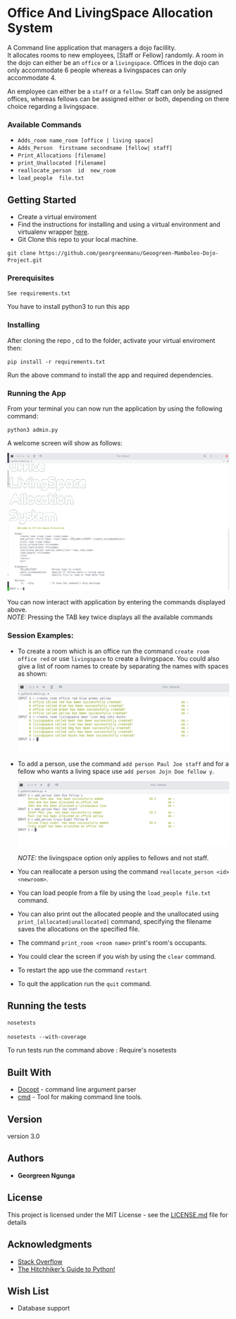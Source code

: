 # Office And LivingSpace Allocation System
A Command line application that managers a dojo facillity. <br/>
It allocates rooms to new employees, [Staff or Fellow] randomly.
A room in the dojo can either be an `office` or a `livingspace`. Offices in the dojo can only accommodate 6 people whereas a livingspaces can only accommodate 4.

An employee can either be a `staff` or a `fellow`. Staff can only be assigned offices, whereas fellows can be assigned either or both, depending on there choice regarding a livingspace.

### Available Commands

*	```Adds_room name_room [office | living space]``` <br/>
*	```Adds_Person  firstname secondname [fellow| staff]``` <br/>
*	```Print_Allocations [filename] ``` <br/>
*	```print_Unallocated [filename]``` <br/>
*   ```reallocate_person  id  new_room```<br/>
*   ```load_people  file.txt``` <br/>


## Getting Started

* Create a virtual enviroment <br/>
* Find the instructions for installing and using a virtual environment and virtualenv wrapper [here](http://docs.python-guide.org/en/latest/dev/virtualenvs/).
* Git Clone this repo to your local machine.
```
git clone https://github.com/georgreenmanu/Geoogreen-Mamboleo-Dojo-Project.git
```


### Prerequisites

```
See requirements.txt
```
You have to install python3 to run this app

### Installing
After cloning the repo , cd to the folder, activate your virtual enviroment then:

```
pip install -r requirements.txt
``` 
Run the above command to install the app and required dependencies.

### Running the App

From your terminal you can now run the application by using the following command: 

```
python3 admin.py
```

A welcome screen will show as follows: 

   ![home screen](assets/home.png)

You can now interact with application by entering the commands displayed above. <br/>
*NOTE:* Pressing the TAB key twice displays all the available commands

### Session Examples:
+ To create a room which is an office run the command `create room office red` or use `livingspace` to create a livingspace. You could also give a list of room names to create by separating the names with spaces as shown:

    ![create room](assets/createroom.png)

+ To add a person, use the command `add person Paul Joe staff` and for a fellow who wants a living space use `add person Jojn Doe fellow y`. 

    ![add person](assets/addperson.png)

    *NOTE:* the livingspace option only applies to fellows and not staff.

+ You can reallocate a person using the command `reallocate_person <id> <newroom>`.

+ You can load people from a file by using the `load_people file.txt` command.


+ You can also print out the allocated people and the unallocated using `print_[allocated|unallocated]` command, specifying the filename saves the allocations on the specified file. 

+ The command `print_room <room name>` print's room's occupants.

+ You could clear the screen if you wish by using the `clear` command.

+ To restart the app use the command `restart`

+ To quit the application run the `quit` command.


## Running the tests

```
nosetests

nosetests --with-coverage  
```
To run tests run the command above : Require's nosetests


## Built With

* [Docopt](http://docopt.org/) - command line argument parser
* [cmd](https://wiki.python.org/moin/CmdModule) - Tool for making command line tools.


## Version
version 3.0


## Authors

* **Georgreen Ngunga**


## License

This project is licensed under the MIT License - see the [LICENSE.md](LICENSE) file for details

## Acknowledgments

* [Stack Overflow](https://stackoverflow.com/)
* [The Hitchhiker’s Guide to Python!](http://python-guide-pt-br.readthedocs.io/en/latest/)

## Wish List
* Database support
